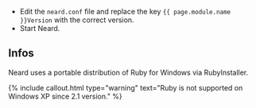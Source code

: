 * Edit the `neard.conf` file and replace the key `{{ page.module.name }}Version` with the correct version.
* Start Neard.

## Infos

Neard uses a portable distribution of Ruby for Windows via RubyInstaller.

{% include callout.html type="warning" text="Ruby is not supported on Windows XP since 2.1 version." %}